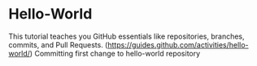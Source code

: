 # Hello-World
This tutorial teaches you GitHub essentials like repositories, branches, commits, and Pull Requests. (https://guides.github.com/activities/hello-world/)
Committing first change to hello-world repository
